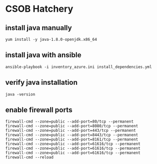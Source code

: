# CSOB Hatchery
## install java manually
```
yum install -y java-1.8.0-openjdk.x86_64
```

## install java with ansible
```
ansible-playbook -i inventory_azure.ini install_dependencies.yml
```

## verify java installation
```
java -version
```

## enable firewall ports
```
firewall-cmd --zone=public --add-port=80/tcp --permanent
firewall-cmd --zone=public --add-port=8080/tcp --permanent
firewall-cmd --zone=public --add-port=443/tcp --permanent
firewall-cmd --zone=public --add-port=8443/tcp --permanent
firewall-cmd --zone=public --add-port=8161/tcp --permanent
firewall-cmd --zone=public --add-port=61616/tcp --permanent
firewall-cmd --zone=public --add-port=61616/tcp --permanent
firewall-cmd --zone=public --add-port=61616/tcp --permanent
firewall-cmd --reload
```
